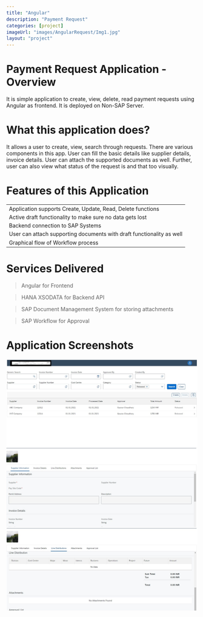```yaml
---
title: "Angular"
description: "Payment Request"
categories: [project]
imageUrl: "images/AngularRequest/Img1.jpg"
layout: "project"
---
```


# Payment Request Application - Overview
It is simple application to create, view, delete, read payment requests using Angular as frontend. It is deployed on Non-SAP Server.

# What this application does?
It allows a user to create, view, search through requests. There are various components in this app. User can fill the basic details like supplier details, invoice details. User can attach the supported documents as well.
Further, user can also view what status of the request is and that too visually. 

# Features of this Application

|                                                                              |
|------------------------------------------------------------------------------|
|Application supports Create, Update, Read, Delete functions                   |
|Active draft functionality to make sure no data gets lost                     |
|Backend connection to SAP Systems                                             |
|User can attach supporting documents with draft functionality as well         |
|Graphical flow of Workflow process                                            |


# Services Delivered

> Angular for Frontend 

> HANA XSODATA for Backend API 

> SAP Document Management System for storing attachments 

> SAP Workflow for Approval


# Application Screenshots


![](/portfolio/images/AngularRequest/Img1.jpg)
![](/portfolio/images/AngularRequest/IMG2.jpg)
![](/portfolio/images/AngularRequest/Img3.jpg)

